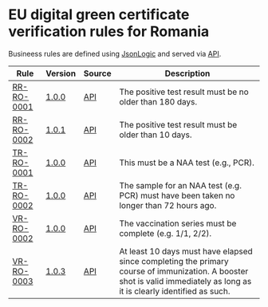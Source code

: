 # EU digital green certificate verification rules for Romania

Busineess rules are defined using [JsonLogic](https://jsonlogic.com) and served via [API](https://dgca-businessrule-service.ezdrav.si/rules/RO).

| Rule | Version | Source | Description |
| ---- | ------- | ------ | ----------- |
| [RR-RO-0001](RR-RO-0001.json) | [1.0.0](RR-RO-0001_1.0.0.json) | [API](https://dgca-businessrule-service.ezdrav.si/rules/RO/eee9532838d89037c7d26e1bbe34dfa04cb4eb899da1f9066a056540fa26bd12) | The positive test result must be no older than 180 days. |
| [RR-RO-0002](RR-RO-0002.json) | [1.0.1](RR-RO-0002_1.0.1.json) | [API](https://dgca-businessrule-service.ezdrav.si/rules/RO/650d8d8cc1cf6f3690c3663b1b9aa0fafb3ccc015337e466f1086200ab1bfd56) | The positive test result must be older than 10 days. |
| [TR-RO-0001](TR-RO-0001.json) | [1.0.0](TR-RO-0001_1.0.0.json) | [API](https://dgca-businessrule-service.ezdrav.si/rules/RO/b282ed60428f17bd5c65d0270b74abe769d1c80e0fc6ced0321d95ba75c6c00d) | This must be a NAA test (e.g., PCR). |
| [TR-RO-0002](TR-RO-0002.json) | [1.0.0](TR-RO-0002_1.0.0.json) | [API](https://dgca-businessrule-service.ezdrav.si/rules/RO/dd2a3e77ef7d5408f202db71eb272082eb0003caad1b6ab8e1c4db64807bacad) | The sample for an NAA test (e.g. PCR) must have been taken no longer than 72 hours ago. |
| [VR-RO-0002](VR-RO-0002.json) | [1.0.0](VR-RO-0002_1.0.0.json) | [API](https://dgca-businessrule-service.ezdrav.si/rules/RO/ce86cd277befa9fea7e7076eb86ecf360297de578c0042ef480b3fe31287d687) | The vaccination series must be complete (e.g. 1/1, 2/2). |
| [VR-RO-0003](VR-RO-0003.json) | [1.0.3](VR-RO-0003_1.0.3.json) | [API](https://dgca-businessrule-service.ezdrav.si/rules/RO/dfd446729ac869933e660c77079b240e4cc68132f44543e972e3f75dbfbb6992) | At least 10 days must have elapsed since completing the primary course of immunization. A booster shot is valid immediately as long as it is clearly identified as such. |
